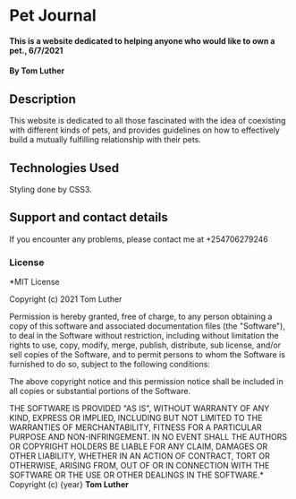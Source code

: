 # Pet Journal
#### This is a website dedicated to helping anyone who would like to own a pet., 6/7/2021
#### By **Tom Luther**
## Description
This website is dedicated to all those fascinated with the idea of coexisting with different kinds of pets, and provides guidelines on how to effectively build a mutually fulfilling relationship with their pets.
## Technologies Used
Styling done by CSS3.
## Support and contact details
If you encounter any problems, please contact me at +254706279246
### License
*MIT License

Copyright (c) 2021 Tom Luther

Permission is hereby granted, free of charge, to any person obtaining a copy
of this software and associated documentation files (the "Software"), to deal
in the Software without restriction, including without limitation the rights
to use, copy, modify, merge, publish, distribute, sub license, and/or sell
copies of the Software, and to permit persons to whom the Software is
furnished to do so, subject to the following conditions:

The above copyright notice and this permission notice shall be included in all
copies or substantial portions of the Software.

THE SOFTWARE IS PROVIDED "AS IS", WITHOUT WARRANTY OF ANY KIND, EXPRESS OR
IMPLIED, INCLUDING BUT NOT LIMITED TO THE WARRANTIES OF MERCHANTABILITY,
FITNESS FOR A PARTICULAR PURPOSE AND NON-INFRINGEMENT. IN NO EVENT SHALL THE
AUTHORS OR COPYRIGHT HOLDERS BE LIABLE FOR ANY CLAIM, DAMAGES OR OTHER
LIABILITY, WHETHER IN AN ACTION OF CONTRACT, TORT OR OTHERWISE, ARISING FROM,
OUT OF OR IN CONNECTION WITH THE SOFTWARE OR THE USE OR OTHER DEALINGS IN THE
SOFTWARE.*
Copyright (c) {year} **Tom Luther**
